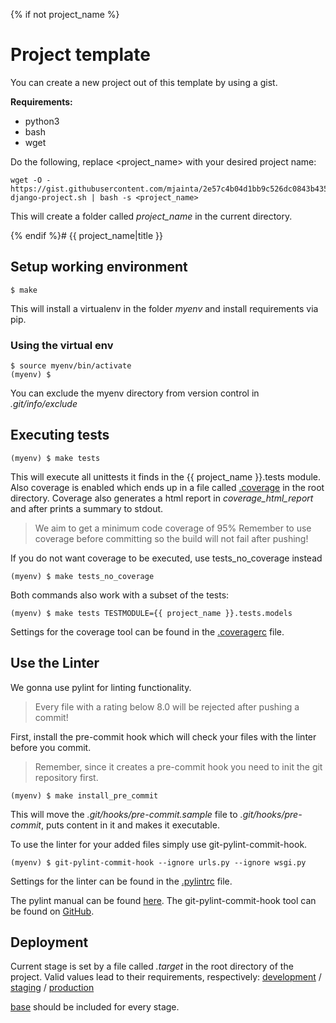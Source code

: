 {% if not project_name %}

# Project template

You can create a new project out of this template by using a gist.

**Requirements:**
* python3
* bash
* wget

Do the following, replace <project_name> with your desired project name:
```shell
wget -O - https://gist.githubusercontent.com/mjainta/2e57c4b04d1bb9c526dc0843b4353aa5/raw/50ebca17747b2f1875034a8e076ef002e4c11fbf/start-django-project.sh | bash -s <project_name>
```

This will create a folder called *project_name* in the current directory.

{% endif %}# {{ project_name|title }}

## Setup working environment

```shell
$ make
```

This will install a virtualenv in the folder *myenv* and install requirements via pip.

### Using the virtual env

```shell
$ source myenv/bin/activate
(myenv) $
```

You can exclude the myenv directory from version control in *.git/info/exclude*

## Executing tests

```shell
(myenv) $ make tests
```

This will execute all unittests it finds in the {{ project_name }}.tests module.
Also coverage is enabled which ends up in a file called [.coverage](.coverage) in the root directory.
Coverage also generates a html report in *coverage_html_report* and after prints a summary to stdout.

> We aim to get a minimum code coverage of 95%
> Remember to use coverage before committing so the build will not fail after pushing!

If you do not want coverage to be executed, use tests_no_coverage instead
```shell
(myenv) $ make tests_no_coverage
```

Both commands also work with a subset of the tests:
```Shell
(myenv) $ make tests TESTMODULE={{ project_name }}.tests.models
```

Settings for the coverage tool can be found in the [.coveragerc](.coveragerc) file.

## Use the Linter

We gonna use pylint for linting functionality.

> Every file with a rating below 8.0 will be rejected after pushing a commit!

First, install the pre-commit hook which will check your files with the linter before you commit.

> Remember, since it creates a pre-commit hook you need to init the git repository first.

```shell
(myenv) $ make install_pre_commit
```

This will move the *.git/hooks/pre-commit.sample* file to *.git/hooks/pre-commit*, puts content in it and makes it executable.

To use the linter for your added files simply use git-pylint-commit-hook.
```shell
(myenv) $ git-pylint-commit-hook --ignore urls.py --ignore wsgi.py
```

Settings for the linter can be found in the [.pylintrc](.pylintrc) file.

The pylint manual can be found [here](https://pylint.readthedocs.io/en/latest/).
The git-pylint-commit-hook tool can be found on [GitHub](https://github.com/sebdah/git-pylint-commit-hook).

## Deployment

Current stage is set by a file called *.target* in the root directory of the project.
Valid values lead to their requirements, respectively: [development](requirements/development.txt) / [staging](requirements/staging.txt) / [production](requirements/production.txt)

[base](requirements/base.txt) should be included for every stage.
